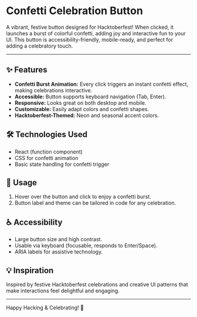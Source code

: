 # Confetti Celebration Button

A vibrant, festive button designed for Hacktoberfest! When clicked, it launches a burst of colorful confetti, adding joy and interactive fun to your UI. This button is accessibility-friendly, mobile-ready, and perfect for adding a celebratory touch.

---

## ✨ Features

- **Confetti Burst Animation:** Every click triggers an instant confetti effect, making celebrations interactive.
- **Accessible:** Button supports keyboard navigation (Tab, Enter).
- **Responsive:** Looks great on both desktop and mobile.
- **Customizable:** Easily adapt colors and confetti shapes.
- **Hacktoberfest-Themed:** Neon and seasonal accent colors.

## 🛠️ Technologies Used

- React (function component)
- CSS for confetti animation
- Basic state handling for confetti trigger

## 🚀 Usage

1. Hover over the button and click to enjoy a confetti burst.
2. Button label and theme can be tailored in code for any celebration.

## ♿ Accessibility

- Large button size and high contrast.
- Usable via keyboard (focusable, responds to Enter/Space).
- ARIA labels for assistive technology.

## 💡 Inspiration

Inspired by festive Hacktoberfest celebrations and creative UI patterns that make interactions feel delightful and engaging.

---

Happy Hacking & Celebrating! 🎉
